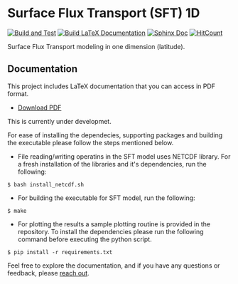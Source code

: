 # Surface Flux Transport (SFT) 1D

[![Build and Test](https://github.com/sr-dash/sft1d/actions/workflows/main.yml/badge.svg)](https://github.com/sr-dash/sft1d/actions/workflows/main.yml)
[![Build LaTeX Documentation](https://github.com/sr-dash/sft1d/actions/workflows/build-docs.yml/badge.svg)](https://github.com/sr-dash/sft1d/actions/workflows/build-docs.yml) [![Sphinx Doc](https://github.com/sr-dash/SFT-1D/actions/workflows/documentation.yml/badge.svg)](https://github.com/sr-dash/SFT-1D/actions/workflows/documentation.yml)  [![HitCount](https://hits.dwyl.com/sr-dash/SFT-1D.svg?style=flat-square&show=unique)](http://hits.dwyl.com/sr-dash/SFT-1D)



Surface Flux Transport modeling in one dimension (latitude). 

## Documentation

This project includes LaTeX documentation that you can access in PDF format.

- [Download PDF](doc/usermanual.pdf)

This is currently under developmet. 

For ease of installing the dependecies, supporting packages and building the executable please follow the steps mentioned below. 

* File reading/writing operatins in the SFT model uses NETCDF library. For a fresh installation of the libraries and it's dependencies, run the following:

```shell
$ bash install_netcdf.sh
```

* For building the executable for SFT model, run the following:

```shell
$ make
```

* For plotting the results a sample plotting routine is provided in the repository. To install the dependencies please run the following command before executing the python script.

```shell
$ pip install -r requirements.txt
```

Feel free to explore the documentation, and if you have any questions or feedback, please [reach out](dashs@hawaii.edu).
